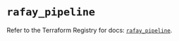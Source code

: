 # `rafay_pipeline`

Refer to the Terraform Registry for docs: [`rafay_pipeline`](https://registry.terraform.io/providers/rafaysystems/rafay/1.1.52/docs/resources/pipeline).
